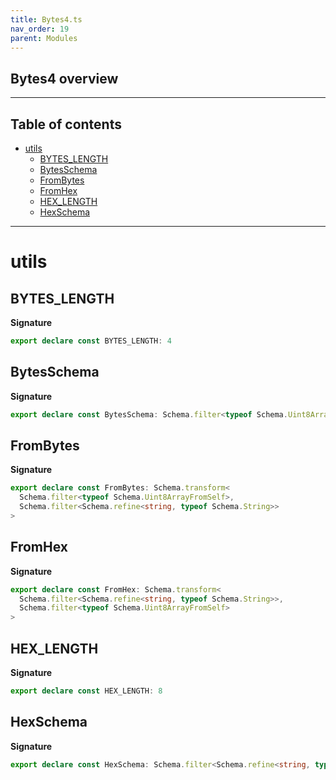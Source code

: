 ```yaml
---
title: Bytes4.ts
nav_order: 19
parent: Modules
---
```


## Bytes4 overview

---

<h2 class="text-delta">Table of contents</h2>

- [utils](#utils)
  - [BYTES_LENGTH](#bytes_length)
  - [BytesSchema](#bytesschema)
  - [FromBytes](#frombytes)
  - [FromHex](#fromhex)
  - [HEX_LENGTH](#hex_length)
  - [HexSchema](#hexschema)

---

# utils

## BYTES_LENGTH

**Signature**

```ts
export declare const BYTES_LENGTH: 4
```

## BytesSchema

**Signature**

```ts
export declare const BytesSchema: Schema.filter<typeof Schema.Uint8ArrayFromSelf>
```

## FromBytes

**Signature**

```ts
export declare const FromBytes: Schema.transform<
  Schema.filter<typeof Schema.Uint8ArrayFromSelf>,
  Schema.filter<Schema.refine<string, typeof Schema.String>>
>
```

## FromHex

**Signature**

```ts
export declare const FromHex: Schema.transform<
  Schema.filter<Schema.refine<string, typeof Schema.String>>,
  Schema.filter<typeof Schema.Uint8ArrayFromSelf>
>
```

## HEX_LENGTH

**Signature**

```ts
export declare const HEX_LENGTH: 8
```

## HexSchema

**Signature**

```ts
export declare const HexSchema: Schema.filter<Schema.refine<string, typeof Schema.String>>
```
